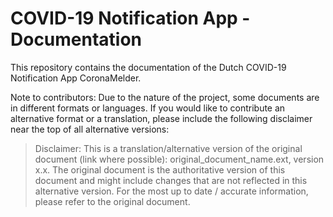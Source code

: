 # COVID-19 Notification App - Documentation 

This repository contains the documentation of the Dutch COVID-19 Notification App CoronaMelder.

Note to contributors: Due to the nature of the project, some documents are in different formats or languages. If you would like to contribute an alternative format or a translation, please include the following disclaimer near the top of all alternative versions: 

> Disclaimer: This is a translation/alternative version of the original document (link where possible): original_document_name.ext, version x.x. 
> The original document is the authoritative version of this document and might include changes that are not reflected in this alternative version. 
> For the most up to date / accurate information, please refer to the original document.
